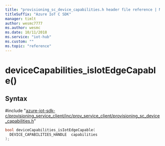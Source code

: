 ```yaml
---                             
title: "provisioning_sc_device_capabilities.h header file reference | Microsoft Docs" 
titleSuffix: "Azure IoT C SDK"            
manager: timlt                 
author: wesmc7777              
ms.author: wesmc               
ms.date: 10/11/2018                    
ms.service: "iot-hub"             
ms.custom: ""                
ms.topic: "reference"        
---                            
```


# deviceCapabilities_isIotEdgeCapable()

## Syntax

\#include "[azure-iot-sdk-c/provisioning_service_client/inc/prov_service_client/provisioning_sc_device_capabilities.h](../provisioning-sc-device-capabilities-h.md)"  
```C
bool deviceCapabilities_isIotEdgeCapable(
  DEVICE_CAPABILITIES_HANDLE  capabilities
);
```

